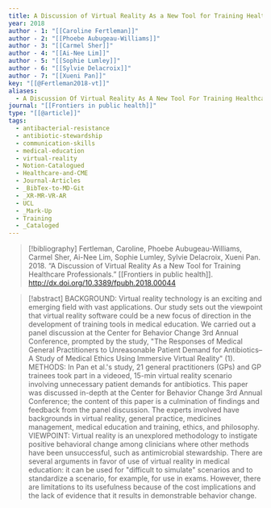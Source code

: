 ```yaml
---
title: A Discussion of Virtual Reality As a New Tool for Training Healthcare Professionals
year: 2018
author - 1: "[[Caroline Fertleman]]"
author - 2: "[[Phoebe Aubugeau-Williams]]"
author - 3: "[[Carmel Sher]]"
author - 4: "[[Ai-Nee Lim]]"
author - 5: "[[Sophie Lumley]]"
author - 6: "[[Sylvie Delacroix]]"
author - 7: "[[Xueni Pan]]"
key: "[[@Fertleman2018-vt]]"
aliases:
  - A Discussion Of Virtual Reality As A New Tool For Training Healthcare Professionals
journal: "[[Frontiers in public health]]"
type: "[[@article]]"
tags:
  - antibacterial-resistance
  - antibiotic-stewardship
  - communication-skills
  - medical-education
  - virtual-reality
  - Notion-Catalogued
  - Healthcare-and-CME
  - Journal-Articles
  - _BibTex-to-MD-Git
  - _XR-MR-VR-AR
  - UCL
  - _Mark-Up
  - Training
  - _Cataloged
---
```


> [!bibliography]
> Fertleman, Caroline, Phoebe Aubugeau-Williams, Carmel Sher, Ai-Nee Lim, Sophie Lumley, Sylvie Delacroix, Xueni Pan. 2018. “A Discussion of Virtual Reality As a New Tool for Training Healthcare Professionals.” [[Frontiers in public health]]. http://dx.doi.org/10.3389/fpubh.2018.00044

> [!abstract]
> BACKGROUND: Virtual reality technology is an exciting and emerging field with vast applications. Our study sets out the viewpoint that virtual reality software could be a new focus of direction in the development of training tools in medical education. We carried out a panel discussion at the Center for Behavior Change 3rd Annual Conference, prompted by the study, "The Responses of Medical General Practitioners to Unreasonable Patient Demand for Antibiotics–A Study of Medical Ethics Using Immersive Virtual Reality" (1). METHODS: In Pan et al.'s study, 21 general practitioners (GPs) and GP trainees took part in a videoed, 15-min virtual reality scenario involving unnecessary patient demands for antibiotics. This paper was discussed in-depth at the Center for Behavior Change 3rd Annual Conference; the content of this paper is a culmination of findings and feedback from the panel discussion. The experts involved have backgrounds in virtual reality, general practice, medicines management, medical education and training, ethics, and philosophy. VIEWPOINT: Virtual reality is an unexplored methodology to instigate positive behavioral change among clinicians where other methods have been unsuccessful, such as antimicrobial stewardship. There are several arguments in favor of use of virtual reality in medical education: it can be used for "difficult to simulate" scenarios and to standardize a scenario, for example, for use in exams. However, there are limitations to its usefulness because of the cost implications and the lack of evidence that it results in demonstrable behavior change.